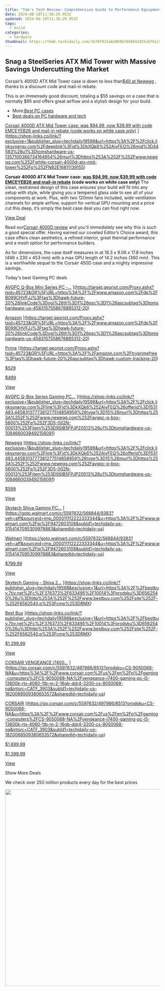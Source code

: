 ```yaml
---
title: "Tom's Tech Review: Comprehensive Guide to Performance Equipment"
date: 2024-08-18T11:36:29.953Z
updated: 2024-08-19T11:36:29.953Z
tags:
  - build
categories:
  - hardware
thumbnail: https://thmb.techidaily.com/1b78f915ab1094bf850841925a5fb1c5096342e86398a63eb813197af80732b2.jpg
---
```


## Snag a SteelSeries ATX Mid Tower with Massive Savings Undercutting the Market

Corsair’s 4000D ATX Mid Tower case is down to less than[$40 at Newegg](https://shop-links.co/link/?exclusive=1&publisher_slug=itechdaily19598&url=https%3A%2F%2Fclick.linksynergy.com%2Fdeeplink%3Fid%3DkXQk6%252AivFEQ%26mid%3D44583%26u1%3Dtomshardware-us-2643921767733846944%26murl%3Dhttps%253A%252F%252Fwww.newegg.com%252Fwhite-corsair-4000d-atx-mid-tower%252Fp%252FN82E16811139155) , thanks to a discount code and mail-in rebate.

 This is an immensely good discount, totaling a $55 savings on a case that is normally $95 and offers great airflow and a stylish design for your build.

* More:[Best PC cases](https://tools.techidaily.com)
* [Best deals on PC hardware and tech](https://tools.techidaily.com)

[Corsair 4000D ATX Mid Tower case: was $94.99, now $39.99 with code EMCEYEB26 and mail-in rebate (code works on white case only)](https://cdn.mos.cms.futurecdn.net/8yoE666kEbXvCdptcimvqX-200-100.jpeg "Corsair 4000D ATX Mid Tower case: was $94.99, now $39.99 with code EMCEYEB26 and mail-in rebate (code works on white case only)") ](https://shop-links.co/link/?exclusive=1&publisher_slug=itechdaily19598&url=https%3A%2F%2Fclick.linksynergy.com%2Fdeeplink%3Fid%3DkXQk6%252AivFEQ%26mid%3D44583%26u1%3Dtomshardware-us-1357100366734164954%26murl%3Dhttps%253A%252F%252Fwww.newegg.com%252Fwhite-corsair-4000d-atx-mid-tower%252Fp%252FN82E16811139155)

**Corsair 4000D ATX Mid Tower case:** [**was $94.99, now $39.99 with code EMCEYEB26 and mail-in rebate**](https://shop-links.co/link/?exclusive=1&publisher_slug=itechdaily19598&url=https%3A%2F%2Fclick.linksynergy.com%2Fdeeplink%3Fid%3DkXQk6%252AivFEQ%26mid%3D44583%26u1%3Dtomshardware-us-1260029159516196483%26murl%3Dhttps%253A%252F%252Fwww.newegg.com%252Fwhite-corsair-4000d-atx-mid-tower%252Fp%252FN82E16811139155) **(code works on white case only)**
 The clean, restrained design of this case ensures your build will fit into any setup with style, while giving you a tempered glass side to see all of your components at work. Plus, with two 120mm fans included, wide ventilation channels for ample airflow, support for vertical GPU mounting and a price cut this deep, it’s simply the best case deal you can find right now.

[View Deal](https://shop-links.co/link/?exclusive=1&publisher_slug=itechdaily19598&url=https%3A%2F%2Fclick.linksynergy.com%2Fdeeplink%3Fid%3DkXQk6%252AivFEQ%26mid%3D44583%26u1%3Dtomshardware-us-1357100366734164954%26murl%3Dhttps%253A%252F%252Fwww.newegg.com%252Fwhite-corsair-4000d-atx-mid-tower%252Fp%252FN82E16811139155)

 Read our[Corsair 4000D review](https://tools.techidaily.com) and you'll immediately see why this is such a good special offer. Having earned our coveted Editor’s Choice award, this case offers clean aesthetics, a refined interior, great thermal performance and a mesh option for performance builders.

 As for dimensions, the case itself measures in at 18.3 x 9.06 x 17.8 inches (466 x 230 x 453 mm) with a max GPU length of 14.2 inches (360 mm). This is a worthwhile sequel to the Corsair 450D case and a mighty impressive savings.

Today's best Gaming PC deals

[AVGPC Q-Box Mini Series PC -...](https://images.fie.futurecdn.net/products/8fdd51c88e1cb95469056644457c5665895b3442-100-80.jpg "AVGPC Q-Box Mini Series PC -...") ](https://target.georiot.com/Proxy.ashx?tsid=45723&GR%5FURL=https%3A%2F%2Fwww.amazon.com%2Fdp%2FB099CHVFJJ%3Ftag%3Dhawk-future-20%26linkCode%3Dogi%26th%3D1%26psc%3D1%26ascsubtag%3Dtomshardware-us-4583157558676885312-20)

[Amazon](https://images.fie.futurecdn.net/logos/merchants/amazon-us-15006529670367-100-80.png "Amazon") ](https://target.georiot.com/Proxy.ashx?tsid=45723&GR%5FURL=https%3A%2F%2Fwww.amazon.com%2Fdp%2FB099CHVFJJ%3Ftag%3Dhawk-future-20%26linkCode%3Dogi%26th%3D1%26psc%3D1%26ascsubtag%3Dtomshardware-us-4583157558676885312-20)

[Prime](https://search-api.fie.futurecdn.net/img/misc/prime.png "Prime") ](https://target.georiot.com/Proxy.ashx?tsid=45723&GR%5FURL=https%3A%2F%2Famazon.com%2Ftryprimefree%3Ftag%3Dhawk-future-20%26ascsubtag%3Dhawk-custom-tracking-20)

[$529](https://target.georiot.com/Proxy.ashx?tsid=45723&GR%5FURL=https%3A%2F%2Fwww.amazon.com%2Fdp%2FB099CHVFJJ%3Ftag%3Dhawk-future-20%26linkCode%3Dogi%26th%3D1%26psc%3D1%26ascsubtag%3Dtomshardware-us-4583157558676885312-20)

[$499](https://target.georiot.com/Proxy.ashx?tsid=45723&GR%5FURL=https%3A%2F%2Fwww.amazon.com%2Fdp%2FB099CHVFJJ%3Ftag%3Dhawk-future-20%26linkCode%3Dogi%26th%3D1%26psc%3D1%26ascsubtag%3Dtomshardware-us-4583157558676885312-20)

[View](https://target.georiot.com/Proxy.ashx?tsid=45723&GR%5FURL=https%3A%2F%2Fwww.amazon.com%2Fdp%2FB099CHVFJJ%3Ftag%3Dhawk-future-20%26linkCode%3Dogi%26th%3D1%26psc%3D1%26ascsubtag%3Dtomshardware-us-4583157558676885312-20)

[AVGPC Q-Box Series Gaming PC...](https://images.fie.futurecdn.net/products/1924e06b6dc5a70abc8e71d6f63ba738692aa402-100-80.jpg "AVGPC Q-Box Series Gaming PC...") ](https://shop-links.co/link/?exclusive=1&publisher_slug=itechdaily19598&url=https%3A%2F%2Fclick.linksynergy.com%2Flink%3Fid%3DkXQk6%252AivFEQ%26offerid%3D1531483.4458313777381277514858959%26type%3D15%26murl%3Dhttps%253A%252F%252Fwww.newegg.com%252Favgpc-q-box-5600%252Fp%252F3D5-002N-00013%253Fitem%253D9SIB5FPJP20513%26u1%3Dtomshardware-us-1084660039492156091)

[Newegg](https://images.fie.futurecdn.net/logos/merchants/sgvv6t0bzlodmoo4-15617128766262-100-80.png "Newegg") ](https://shop-links.co/link/?exclusive=1&publisher_slug=itechdaily19598&url=https%3A%2F%2Fclick.linksynergy.com%2Flink%3Fid%3DkXQk6%252AivFEQ%26offerid%3D1531483.4458313777381277514858959%26type%3D15%26murl%3Dhttps%253A%252F%252Fwww.newegg.com%252Favgpc-q-box-5600%252Fp%252F3D5-002N-00013%253Fitem%253D9SIB5FPJP20513%26u1%3Dtomshardware-us-1084660039492156091)

[$599](https://shop-links.co/link/?exclusive=1&publisher_slug=itechdaily19598&url=https%3A%2F%2Fclick.linksynergy.com%2Flink%3Fid%3DkXQk6%252AivFEQ%26offerid%3D1531483.4458313777381277514858959%26type%3D15%26murl%3Dhttps%253A%252F%252Fwww.newegg.com%252Favgpc-q-box-5600%252Fp%252F3D5-002N-00013%253Fitem%253D9SIB5FPJP20513%26u1%3Dtomshardware-us-1084660039492156091)

[View](https://shop-links.co/link/?exclusive=1&publisher_slug=itechdaily19598&url=https%3A%2F%2Fclick.linksynergy.com%2Flink%3Fid%3DkXQk6%252AivFEQ%26offerid%3D1531483.4458313777381277514858959%26type%3D15%26murl%3Dhttps%253A%252F%252Fwww.newegg.com%252Favgpc-q-box-5600%252Fp%252F3D5-002N-00013%253Fitem%253D9SIB5FPJP20513%26u1%3Dtomshardware-us-1084660039492156091)

[Skytech Shiva Gaming PC...](https://i5.walmartimages.com/asr/9121c627-c358-4cdc-a5e7-67e4467112da.8a6946dc56313a42cf687933c56c54de.jpeg?odnHeight=450&odnWidth=450&odnBg=ffffff "Skytech Shiva Gaming PC...") ](https://goto.walmart.com/c/5597632/568844/9383?veh=aff&sourceid=imp_000011112222333344&u=https%3A%2F%2Fwww.walmart.com%2Fip%2F9472603108&subId1=techidaily-us-3154147095309978883&sharedId=techidaily-us)

[Walmart](https://images.fie.futurecdn.net/logos/merchants/kg7rxut4dskeqa3e-15622498507436-100-80.png "Walmart") ](https://goto.walmart.com/c/5597632/568844/9383?veh=aff&sourceid=imp_000011112222333344&u=https%3A%2F%2Fwww.walmart.com%2Fip%2F9472603108&subId1=techidaily-us-3154147095309978883&sharedId=techidaily-us)

[$799.99](https://goto.walmart.com/c/5597632/568844/9383?veh=aff&sourceid=imp_000011112222333344&u=https%3A%2F%2Fwww.walmart.com%2Fip%2F9472603108&subId1=techidaily-us-3154147095309978883&sharedId=techidaily-us)

[View](https://goto.walmart.com/c/5597632/568844/9383?veh=aff&sourceid=imp_000011112222333344&u=https%3A%2F%2Fwww.walmart.com%2Fip%2F9472603108&subId1=techidaily-us-3154147095309978883&sharedId=techidaily-us)

[Skytech Gaming - Shiva 2...](https://images.fie.futurecdn.net/products/8c3c9badc3ad6161400bf01c21d7a3531e078362-100-80.jpg "Skytech Gaming - Shiva 2...") ](https://shop-links.co/link/?publisher_slug=itechdaily19598&exclusive=1&url=https%3A%2F%2Fbestbuy.7tiv.net%2Fc%2F376373%2F633495%2F10014%3Fprodsku%3D6562540%26u%3Dhttp%253A%252F%252Fwww.bestbuy.com%252Fsite%252F-%252F6562540.p%253Fcmp%253DRMX)

[Best Buy](https://images.fie.futurecdn.net/logos/merchants/ns2bwjiwdvqv2pfx-16049184768113-100-80.png "Best Buy") ](https://shop-links.co/link/?publisher_slug=itechdaily19598&exclusive=1&url=https%3A%2F%2Fbestbuy.7tiv.net%2Fc%2F376373%2F633495%2F10014%3Fprodsku%3D6562540%26u%3Dhttp%253A%252F%252Fwww.bestbuy.com%252Fsite%252F-%252F6562540.p%253Fcmp%253DRMX)

[$1,299.99](https://shop-links.co/link/?publisher_slug=itechdaily19598&exclusive=1&url=https%3A%2F%2Fbestbuy.7tiv.net%2Fc%2F376373%2F633495%2F10014%3Fprodsku%3D6562540%26u%3Dhttp%253A%252F%252Fwww.bestbuy.com%252Fsite%252F-%252F6562540.p%253Fcmp%253DRMX)

[View](https://shop-links.co/link/?publisher_slug=itechdaily19598&exclusive=1&url=https%3A%2F%2Fbestbuy.7tiv.net%2Fc%2F376373%2F633495%2F10014%3Fprodsku%3D6562540%26u%3Dhttp%253A%252F%252Fwww.bestbuy.com%252Fsite%252F-%252F6562540.p%253Fcmp%253DRMX)

[CORSAIR VENGEANCE i7400...](https://images.fie.futurecdn.net/products/05010ac37141f75cdd7003cad0e42846841bd4e3-100-80.webp "CORSAIR VENGEANCE i7400...") ](https://go.corsair.com/c/5597632/497986/8513?prodsku=CS-9050068-NA&u=https%3A%2F%2Fwww.corsair.com%2Fus%2Fen%2Fp%2Fgaming-computers%2FCS-9050068-NA%2Fvengeance-i7400-gaming-pc-i5-13600k-rtx-4060-1tb-m-2-16gb-ddr4-3200-cs-9050068-na&intsrc=CATF_3903&subId1=techidaily-us-1820068509380653572&sharedId=techidaily-us)

[CORSAIR](https://images.fie.futurecdn.net/pjhswbobfecwxl36-17090334202735-100-80.png "CORSAIR") ](https://go.corsair.com/c/5597632/497986/8513?prodsku=CS-9050068-NA&u=https%3A%2F%2Fwww.corsair.com%2Fus%2Fen%2Fp%2Fgaming-computers%2FCS-9050068-NA%2Fvengeance-i7400-gaming-pc-i5-13600k-rtx-4060-1tb-m-2-16gb-ddr4-3200-cs-9050068-na&intsrc=CATF_3903&subId1=techidaily-us-1820068509380653572&sharedId=techidaily-us)

[$1,699.99](https://go.corsair.com/c/5597632/497986/8513?prodsku=CS-9050068-NA&u=https%3A%2F%2Fwww.corsair.com%2Fus%2Fen%2Fp%2Fgaming-computers%2FCS-9050068-NA%2Fvengeance-i7400-gaming-pc-i5-13600k-rtx-4060-1tb-m-2-16gb-ddr4-3200-cs-9050068-na&intsrc=CATF_3903&subId1=techidaily-us-1820068509380653572&sharedId=techidaily-us)

[$1,399.99](https://go.corsair.com/c/5597632/497986/8513?prodsku=CS-9050068-NA&u=https%3A%2F%2Fwww.corsair.com%2Fus%2Fen%2Fp%2Fgaming-computers%2FCS-9050068-NA%2Fvengeance-i7400-gaming-pc-i5-13600k-rtx-4060-1tb-m-2-16gb-ddr4-3200-cs-9050068-na&intsrc=CATF_3903&subId1=techidaily-us-1820068509380653572&sharedId=techidaily-us)

[View](https://go.corsair.com/c/5597632/497986/8513?prodsku=CS-9050068-NA&u=https%3A%2F%2Fwww.corsair.com%2Fus%2Fen%2Fp%2Fgaming-computers%2FCS-9050068-NA%2Fvengeance-i7400-gaming-pc-i5-13600k-rtx-4060-1tb-m-2-16gb-ddr4-3200-cs-9050068-na&intsrc=CATF_3903&subId1=techidaily-us-1820068509380653572&sharedId=techidaily-us)

Show More Deals

 We check over 250 million products every day for the best prices

<ins class="adsbygoogle"
     style="display:block"
     data-ad-format="autorelaxed"
     data-ad-client="ca-pub-7571918770474297"
     data-ad-slot="1223367746"></ins>



<ins class="adsbygoogle"
     style="display:block"
     data-ad-client="ca-pub-7571918770474297"
     data-ad-slot="8358498916"
     data-ad-format="auto"
     data-full-width-responsive="true"></ins>



<!-- affiliate ads begin -->
<a href="https://ephamedtechinc.pxf.io/c/5597632/2097467/26400?prodsku=B700" target="_top" id="2097467"><img src="//a.impactradius-go.com/display-ad/26400-2097467" border="0" alt="" width="640" height="640"/></a><img height="0" width="0" src="https://imp.pxf.io/i/5597632/2097467/26400" style="position:absolute;visibility:hidden;" border="0" />
<!-- affiliate ads end -->